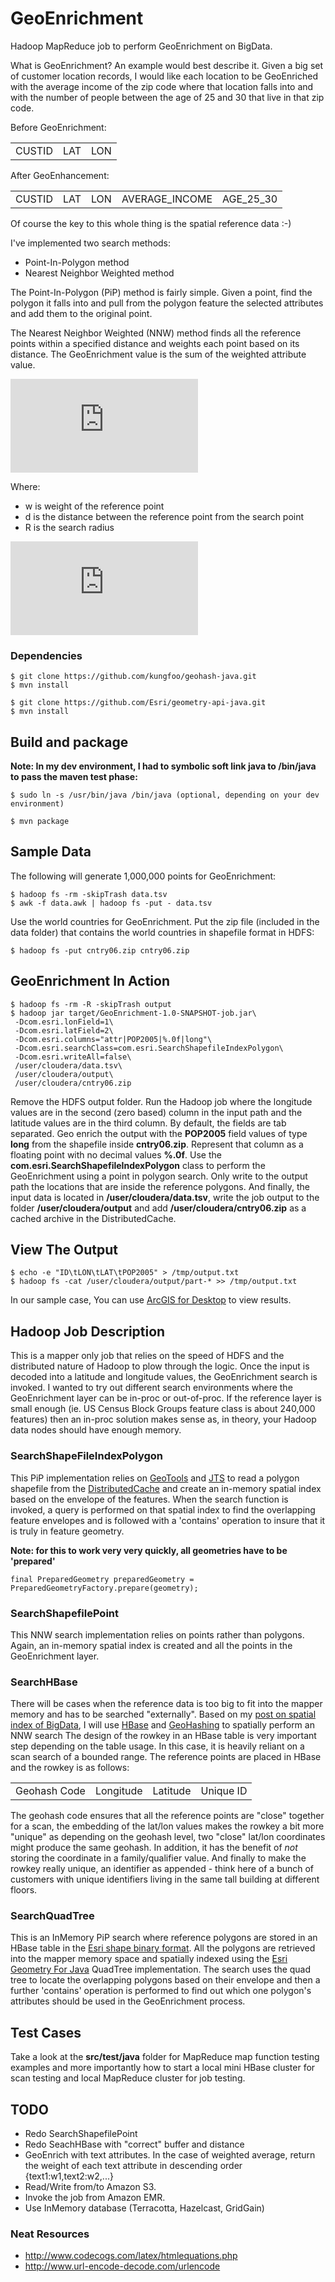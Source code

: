 GeoEnrichment
=============

Hadoop MapReduce job to perform GeoEnrichment on BigData.

What is GeoEnrichment? An example would best describe it. Given a big set of customer location records,
I would like each location to be GeoEnriched with the average income of the zip code where that location falls into and with the
number of people between the age of 25 and 30 that live in that zip code.

Before GeoEnrichment:
<table>
<tr>
 <td>CUSTID</td>
 <td>LAT</td>
 <td>LON</td>
</tr>
</table>

After GeoEnhancement:
<table>
<tr>
 <td>CUSTID</td>
 <td>LAT</td>
 <td>LON</td>
 <td>AVERAGE_INCOME</td>
 <td>AGE_25_30</td>
</tr>
</table>

Of course the key to this whole thing is the spatial reference data :-)

I've implemented two search methods:

* Point-In-Polygon method
* Nearest Neighbor Weighted method

The Point-In-Polygon (PiP) method is fairly simple. Given a point, find the polygon it falls into and pull from the
polygon feature the selected attributes and add them to the original point.

The Nearest Neighbor Weighted (NNW) method finds all the reference points within a specified distance and weights each point based
on its distance. The GeoEnrichment value is the sum of the weighted attribute value.

![w_{i}=1-\frac{d_{i}}{R}](http://latex.codecogs.com/gif.latex?w_%7Bi%7D%3D1-%5Cfrac%7Bd_%7Bi%7D%7D%7BR%7D)

Where:

* w is weight of the reference point
* d is the distance between the reference point from the search point
* R is the search radius

![V_{attr}=\frac{\sum_1^nw_{i}v_{i}}{n}](http://latex.codecogs.com/gif.latex?V_%7Battr%7D%3D%5Cfrac%7B%5Csum_1%5Enw_%7Bi%7Dv_%7Bi%7D%7D%7Bn%7D)

### Dependencies

    $ git clone https://github.com/kungfoo/geohash-java.git
    $ mvn install

    $ git clone https://github.com/Esri/geometry-api-java.git
    $ mvn install

## Build and package

**Note: In my dev environment, I had to symbolic soft link java to /bin/java to pass the maven test phase:**

    $ sudo ln -s /usr/bin/java /bin/java (optional, depending on your dev environment)

    $ mvn package

## Sample Data
The following will generate 1,000,000 points for GeoEnrichment:

    $ hadoop fs -rm -skipTrash data.tsv
    $ awk -f data.awk | hadoop fs -put - data.tsv

Use the world countries for GeoEnrichment. Put the zip file (included in the data folder) that contains the world countries in shapefile format in HDFS:

    $ hadoop fs -put cntry06.zip cntry06.zip

## GeoEnrichment In Action

    $ hadoop fs -rm -R -skipTrash output
    $ hadoop jar target/GeoEnrichment-1.0-SNAPSHOT-job.jar\
     -Dcom.esri.lonField=1\
     -Dcom.esri.latField=2\
     -Dcom.esri.columns="attr|POP2005|%.0f|long"\
     -Dcom.esri.searchClass=com.esri.SearchShapefileIndexPolygon\
     -Dcom.esri.writeAll=false\
     /user/cloudera/data.tsv\
     /user/cloudera/output\
     /user/cloudera/cntry06.zip

Remove the HDFS output folder. Run the Hadoop job where the longitude values are in the second (zero based) column in
the input path and the latitude values are in the third column.  By default, the fields are tab separated.
Geo enrich the output with the **POP2005** field values of type **long** from the shapefile inside **cntry06.zip**.
Represent that column as a floating point with no decimal values **%.0f**. Use the **com.esri.SearchShapefileIndexPolygon**
class to perform the GeoEnrichment using a point in polygon search.
Only write to the output path the locations that are inside the reference polygons.
And finally, the input data is located in **/user/cloudera/data.tsv**, write the job output to the folder **/user/cloudera/output**
and add **/user/cloudera/cntry06.zip** as a cached archive in the DistributedCache.

## View The Output

    $ echo -e "ID\tLON\tLAT\tPOP2005" > /tmp/output.txt
    $ hadoop fs -cat /user/cloudera/output/part-* >> /tmp/output.txt

In our sample case, You can use [ArcGIS for Desktop](http://www.esri.com/software/arcgis/arcgis-for-desktop) to view results.

## Hadoop Job Description
This is a mapper only job that relies on the speed of HDFS and the distributed nature of Hadoop to plow through the logic.
Once the input is decoded into a latitude and longitude values, the GeoEnrichment search is invoked.
I wanted to try out different search environments where the GeoEnrichment layer can be in-proc or out-of-proc.
If the reference layer is small enough (ie. US Census Block Groups feature class is about 240,000 features) then an in-proc solution
makes sense as, in theory, your Hadoop data nodes should have enough memory.

### SearchShapeFileIndexPolygon
This PiP implementation relies on [GeoTools](http://geotools.org) and [JTS](http://www.vividsolutions.com/jts/JTSHome.htm) to read a
polygon shapefile from the [DistributedCache](http://hadoop.apache.org/docs/stable/mapred_tutorial.html#DistributedCache) and
create an in-memory spatial index based on the envelope of the features.
When the search function is invoked, a query is performed on that spatial index to find the overlapping feature envelopes and is
followed with a 'contains' operation to insure that it is truly in feature geometry.

**Note: for this to work very very quickly, all geometries have to be 'prepared'**

    final PreparedGeometry preparedGeometry = PreparedGeometryFactory.prepare(geometry);

### SearchShapefilePoint
This NNW search implementation relies on points rather than polygons. Again, an in-memory spatial index is created and all the
points in the GeoEnrichment layer.

### SearchHBase
There will be cases when the reference data is too big to fit into the mapper memory and has to be searched "externally".
Based on my [post on spatial index of BigData](http://thunderheadxpler.blogspot.com/2013/08/bigdata-spatial-indexes-and-hbase.html),
I will use [HBase](http://hbase.apache.org) and [GeoHashing](http://en.wikipedia.org/wiki/Geohash) to spatially perform an NNW search
The design of the rowkey in an HBase table is very important step depending on the table usage. In this case, it is heavily reliant
on a scan search of a bounded range. The reference points are placed in HBase and the rowkey is as follows:

<table><tr><td>Geohash Code</td><td>Longitude</td><td>Latitude</td><td>Unique ID</td></tr></table>

The geohash code ensures that all the reference points are "close" together for a scan, the embedding of the lat/lon values
makes the rowkey a bit more "unique" as depending on the geohash level, two "close" lat/lon coordinates might produce the same geohash.
In addition, it has the benefit of _not_ storing the coordinate in a family/qualifier value. And finally to make the rowkey really unique,
an identifier as appended - think here of a bunch of customers with unique identifiers living in the same tall building at different floors.

### SearchQuadTree
This is an InMemory PiP search where reference polygons are stored in an HBase table in the [Esri shape binary format](http://en.wikipedia.org/wiki/Shapefile).
All the polygons are retrieved into the mapper memory space and spatially indexed using the [Esri Geometry For Java](https://github.com/Esri/geometry-api-java) QuadTree implementation.
The search uses the quad tree to locate the overlapping polygons based on their envelope and then a further 'contains' operation
is performed to find out which one polygon's attributes should be used in the GeoEnrichment process.

## Test Cases
Take a look at the **src/test/java** folder for MapReduce map function testing examples and more importantly how to start
a local mini HBase cluster for scan testing and local MapReduce cluster for job testing.

## TODO
* Redo SearchShapefilePoint
* Redo SeachHBase with "correct" buffer and distance
* GeoEnrich with text attributes. In the case of weighted average, return the weight of each text attribute in descending order {text1:w1,text2:w2,...}
* Read/Write from/to Amazon S3.
* Invoke the job from Amazon EMR.
* Use InMemory database (Terracotta, Hazelcast, GridGain)

### Neat Resources
* http://www.codecogs.com/latex/htmlequations.php
* http://www.url-encode-decode.com/urlencode
